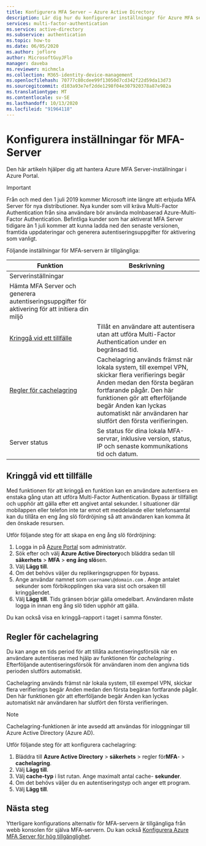 ```yaml
---
title: Konfigurera MFA Server – Azure Active Directory
description: Lär dig hur du konfigurerar inställningar för Azure MFA server i Azure Portal
services: multi-factor-authentication
ms.service: active-directory
ms.subservice: authentication
ms.topic: how-to
ms.date: 06/05/2020
ms.author: joflore
author: MicrosoftGuyJFlo
manager: daveba
ms.reviewer: michmcla
ms.collection: M365-identity-device-management
ms.openlocfilehash: 70777c80cdee99f13050d7cd342f22d59da13d73
ms.sourcegitcommit: d103a93e7ef2dde1298f04e307920378a87e982a
ms.translationtype: MT
ms.contentlocale: sv-SE
ms.lasthandoff: 10/13/2020
ms.locfileid: "91964118"
---
```

# <a name="configure-mfa-server-settings"></a>Konfigurera inställningar för MFA-Server

Den här artikeln hjälper dig att hantera Azure MFA Server-inställningar i Azure Portal.

> [!IMPORTANT]
> Från och med den 1 juli 2019 kommer Microsoft inte längre att erbjuda MFA Server för nya distributioner. Nya kunder som vill kräva Multi-Factor Authentication från sina användare bör använda molnbaserad Azure-Multi-Factor Authentication. Befintliga kunder som har aktiverat MFA Server tidigare än 1 juli kommer att kunna ladda ned den senaste versionen, framtida uppdateringar och generera autentiseringsuppgifter för aktivering som vanligt.

Följande inställningar för MFA-servern är tillgängliga:

| Funktion | Beskrivning |
| ------- | ----------- |
| Serverinställningar
 | Hämta MFA Server och generera autentiseringsuppgifter för aktivering för att initiera din miljö |
| [Kringgå vid ett tillfälle](#one-time-bypass) | Tillåt en användare att autentisera utan att utföra Multi-Factor Authentication under en begränsad tid. |
| [Regler för cachelagring](#caching-rules) |  Cachelagring används främst när lokala system, till exempel VPN, skickar flera verifierings begär Anden medan den första begäran fortfarande pågår. Den här funktionen gör att efterföljande begär Anden kan lyckas automatiskt när användaren har slutfört den första verifieringen. |
| Server status | Se status för dina lokala MFA-servrar, inklusive version, status, IP och senaste kommunikations tid och datum. |

## <a name="one-time-bypass"></a>Kringgå vid ett tillfälle

Med funktionen för att kringgå en funktion kan en användare autentisera en enstaka gång utan att utföra Multi-Factor Authentication. Bypass är tillfälligt och upphör att gälla efter ett angivet antal sekunder. I situationer där mobilappen eller telefon inte tar emot ett meddelande eller telefonsamtal kan du tillåta en eng ång slö fördröjning så att användaren kan komma åt den önskade resursen.

Utför följande steg för att skapa en eng ång slö fördröjning:

1. Logga in på [Azure Portal](https://portal.azure.com) som administratör.
1. Sök efter och välj **Azure Active Directory**och bläddra sedan till **säkerhets**  >  **MFA**  >  **eng ång slö**sen.
1. Välj **Lägg till**.
1. Om det behövs väljer du replikeringsgruppen för bypass.
1. Ange användar namnet som `username\@domain.com` . Ange antalet sekunder som förbikopplingen ska vara sist och orsaken till kringgåendet.
1. Välj **Lägg till**. Tids gränsen börjar gälla omedelbart. Användaren måste logga in innan eng ång slö tiden upphör att gälla.

Du kan också visa en kringgå-rapport i taget i samma fönster.

## <a name="caching-rules"></a>Regler för cachelagring

Du kan ange en tids period för att tillåta autentiseringsförsök när en användare autentiseras med hjälp av funktionen för _cachelagring_ . Efterföljande autentiseringsförsök för användaren inom den angivna tids perioden slutförs automatiskt.

Cachelagring används främst när lokala system, till exempel VPN, skickar flera verifierings begär Anden medan den första begäran fortfarande pågår. Den här funktionen gör att efterföljande begär Anden kan lyckas automatiskt när användaren har slutfört den första verifieringen.

>[!NOTE]
> Cachelagring-funktionen är inte avsedd att användas för inloggningar till Azure Active Directory (Azure AD).

Utför följande steg för att konfigurera cachelagring:

1. Bläddra till **Azure Active Directory**  >  **säkerhets**  >  regler för**MFA**-  >  **cachelagring**.
1. Välj **Lägg till**.
1. Välj **cache-typ** i list rutan. Ange maximalt antal cache- **sekunder**.
1. Om det behövs väljer du en autentiseringstyp och anger ett program.
1. Välj **Lägg till**.

## <a name="next-steps"></a>Nästa steg

Ytterligare konfigurations alternativ för MFA-servern är tillgängliga från webb konsolen för själva MFA-servern. Du kan också [Konfigurera Azure MFA Server för hög tillgänglighet](howto-mfaserver-deploy-ha.md).

